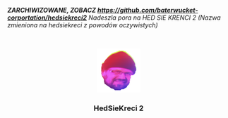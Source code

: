 ***ZARCHIWIZOWANE, ZOBACZ https://github.com/baterwucket-corportation/hedsiekreci2***
*Nadeszla pora na HED SIE KRENCI 2 (Nazwa zmieniona na hedsiekreci z powodów oczywistych)*



<!-- PROJECT LOGO -->
<br />
<p align="center">
  <a href="https://github.com/baterwucket-corportation/hedsiekreci2">
    <img src="HedLogo.png" alt="Logo" width="100" height="100">
  </a>

  <h3 align="center">HedSieKreci 2</h3>
